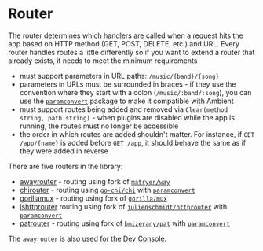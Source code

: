 # Router

The router determines which handlers are called when a request hits the app based on HTTP method (GET, POST, DELETE, etc.) and URL. Every router handles routes a little differently so if you want to extend a router that already exists, it needs to meet the minimum requirements

- must support parameters in URL paths: `/music/{band}/{song}`
- parameters in URLs must be surrounded in braces - if they use the convention where they start with a colon (`/music/:band/:song`), you can use the [`paramconvert`](https://github.com/ambientkit/plugin/tree/main/pkg/paramconvert) package to make it compatible with Ambient
- must support routes being added and removed via `Clear(method string, path string)` - when plugins are disabled while the app is running, the routes must no longer be accessible
- the order in which routes are added shouldn't matter. For instance, if `GET /app/{name}` is added before `GET /app`, it should behave the same as if they were added in reverse

There are five routers in the library:

- [awayrouter](https://github.com/ambientkit/plugin/tree/main/router/awayrouter) - routing using fork of [`matryer/way`](https://github.com/ambientkit/away)
- [chirouter](https://github.com/ambientkit/plugin/tree/main/router/chirouter) - routing using [`go-chi/chi`](https://github.com/go-chi/chi) with [`paramconvert`](https://github.com/ambientkit/plugin/tree/main/pkg/paramconvert)
- [gorillamux](https://github.com/ambientkit/plugin/tree/main/router/gorillamux) - routing using fork of [`gorilla/mux`](https://github.com/ambientkit/mux)
- [jshttprouter](https://github.com/ambientkit/plugin/tree/main/router/jshttprouter) routing using fork of [`julienschmidt/httprouter`](https://github.com/ambientkit/httprouter) with [`paramconvert`](https://github.com/ambientkit/plugin/tree/main/pkg/paramconvert)
- [patrouter](https://github.com/ambientkit/plugin/tree/main/router/patrouter) - routing using fork of [`bmizerany/pat`](https://github.com/ambientkit/pat) with [`paramconvert`](https://github.com/ambientkit/plugin/tree/main/pkg/paramconvert)

The `awayrouter` is also used for the [Dev Console](/docs/docs/cli/devconsole).